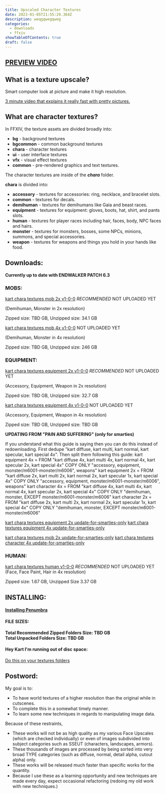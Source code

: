 ```yaml
---
title: Upscaled Character Textures
date: 2023-01-05T21:55:29.364Z
description: weqgqwegqweg
categories:
  - downloads
  - ffxiv
showTableOfContents: true
draft: false
---
```

## **[PREVIEW VIDEO](https://www.youtube.com/watch?v=M1_HPTJpZvk)**

## **What is a texture upscale?**

Smart computer look at picture and make it high resolution.

[3 minute video that explains it really fast with pretty pictures.](https://www.youtube.com/watch?v=Fix6u4pksrg)

## **What are character textures?**

 In FFXIV, the texture assets are divided broadly into:

-   **bg** - background textures
-   **bgcommon** - common background textures
-   **chara** - character textures
-   **ui** - user interface textures
-   **vfx** - visual effect textures
-   **common** - pre-rendered graphics and text textures.

The character textures are inside of the ***chara*** folder.

**chara** is divided into:

-   **accessory** - textures for accessories: ring, necklace, and bracelet slots.
-   **common** - textures for decals.
-   **demihuman** - textures for demihumans like Gaia and beast races.
-   **equipment** - textures for equipment: gloves, boots, hat, shirt, and pants slots.
-   **human** - textures for player races including hair, faces, body, NPC faces and hairs.
-   **monster** - textures for monsters, bosses, some NPCs, minions, summons, and special accessories.
-   **weapon** - textures for weapons and things you hold in your hands like food.

## Downloads:

**Currently up to date with ENDWALKER PATCH 6.3**

### **MOBS:**

[kart chara textures mob 2x v1-0-0](https://downloads.kartoffels.club/kart%20chara%20textures%20mob%202x%20v1-0-0.7z "https://downloads.kartoffels.club/kart%20chara%20textures%20mob%202x%20v1-0-0.7z") *RECOMMENDED*  NOT UPLOADED YET

(Demihuman, Monster in 2x resolution)

Zipped size: TBD GB, Unzipped size: 34.1 GB

[kart chara textures mob 4x v1-0-0](https://downloads.kartoffels.club/kart%20chara%20textures%20mob%204x%20v1-0-0.7z "https://downloads.kartoffels.club/kart%20chara%20textures%20mob%204x%20v1-0-0.7z") NOT UPLOADED YET

(Demihuman, Monster in 4x resolution)

Zipped size: TBD GB, Unzipped size: 246 GB

### **EQUIPMENT:**

[kart chara textures equipment 2x v1-0-0](https://downloads.kartoffels.club/kart%20chara%20textures%20equipment%202x%20v1-0-0 "https://downloads.kartoffels.club/kart%20chara%20textures%20equipment%202x%20v1-0-0") *RECOMMENDED*  NOT UPLOADED YET

(Accessory, Equipment, Weapon in 2x resolution)

Zipped size: TBD GB, Unzipped size: 32.7 GB

[kart chara textures equipment 4x v1-0-0](https://downloads.kartoffels.club/kart%20chara%20textures%20equipment%204x%20v1-0-0 "https://downloads.kartoffels.club/kart%20chara%20textures%20equipment%204x%20v1-0-0")  NOT UPLOADED YET

(Accessory, Equipment, Weapon in 4x resolution)

Zipped size: TBD GB, Unzipped size: TBD GB

**UPDATING FROM "PAIN AND SUFFERING" (only for smarties)**

If you understand what this guide is saying then you can do this instead of redownloading.
First dedupe "kart diffuse, kart multi, kart normal, kart specular, kart special 4x".
Then split them following this guide:
 kart equipment 4x = FROM "kart diffuse 4x, kart multi 4x, kart normal 4x, kart specular 2x, kart special 4x" COPY ONLY "accessory, equipment, monster/m6001-monster/m6006", weapons"
 kart equipment 2x = FROM "kart diffuse 2x, kart multi 2x, kart normal 2x, kart specular 1x, kart special 4x" COPY ONLY "accessory, equipment, monster/m6001-monster/m6006", weapons"
 kart character 4x = FROM  "kart diffuse 4x, kart multi 4x, kart normal 4x, kart specular 2x, kart special 4x" COPY ONLY "demihuman, monster, EXCEPT monster/m6001-monster/m6006" 
 kart character 2x = FROM "kart diffuse 2x, kart multi 2x, kart normal 2x, kart specular 1x, kart special 4x" COPY ONLY "demihuman, monster, EXCEPT monster/m6001-monster/m6006"

[kart chara textures equipment 2x update-for-smarties-only](https://downloads.kartoffels.club/kart%20chara%20textures%20equipment%202x%20update-for-smarties-only "https://downloads.kartoffels.club/kart%20chara%20textures%20equipment%202x%20update-for-smarties-onlyz")
[kart chara textures equipment 4x update-for-smarties-only](https://downloads.kartoffels.club/kart%20chara%20textures%20equipment%204x%20update-for-smarties-only "https://downloads.kartoffels.club/kart%20chara%20textures%20equipment%204x%20update-for-smarties-only")

[kart chara textures mob 2x update-for-smarties-only](https://downloads.kartoffels.club/kart%20chara%20textures%20mob%202x%20update-for-smarties-only "https://downloads.kartoffels.club/kart%20chara%20textures%20mob%202x%20update-for-smarties-only")
[kart chara textures character 4x update-for-smarties-only](https://downloads.kartoffels.club/kart%20chara%20textures%20mob%204x%20update-for-smarties-only "https://downloads.kartoffels.club/kart%20chara%20textures%20mob%204x%20update-for-smarties-only")

### **HUMAN**:

[kart chara textures human v1-0-0](https://downloads.kartoffels.club/kart%20chara%20textures%20human%20v1-0-0 "https://downloads.kartoffels.club/kart%20chara%20textures%20human%20v1-0-0") *RECOMMENDED* NOT UPLOADED YET
(Face, Face Paint, Hair in 4x resolution)

Zipped size: 1.67 GB, Unzipped Size 3.37 GB

## INSTALLING:

#### **[Installing Penumbra](https://reniguide.info/#installpenumbra)**

#### **FILE SIZES:**

**Total Recommended Zipped Folders Size: TBD GB**  
**Total Unpacked Folders Size: TBD GB**

#### **Hey Kart I'm running out of disc space:**

[Do this on your textures folders](https://www.windowscentral.com/how-enable-file-compression-windows-11#compress_ntfs_file_windows11)


## **Postword**:

My goal is to:

-   To have world textures of a higher resolution than the original while in cutscenes.
-   To complete this in a somewhat timely manner.
-   To learn some new techniques in regards to manipulating image data.

Because of these restraints,

-   These works will not be as high quality as my various Face Upscales (which are checked individually) or even of images subdivided into subject categories such as SSEUT (characters, landscapes, armors).
-   These thousands of images are processed by being sorted into very broad TYPE categories (such as diffuse, normal, detail alpha, cutout alpha) only.
-   These works will be released much faster than specific works for the quantity.
-   Because I use these as a learning opportunity and new techniques are made every day, expect occasional refactoring (redoing my old work with new techniques.)